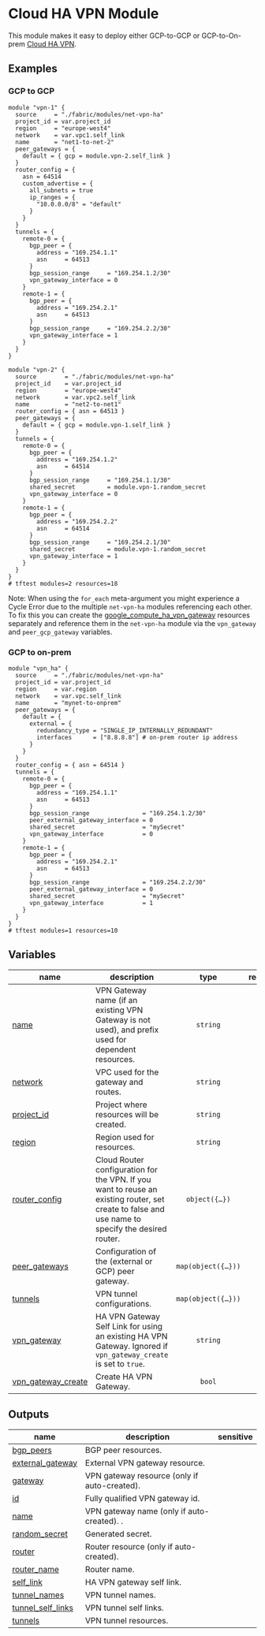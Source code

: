 # Cloud HA VPN Module

This module makes it easy to deploy either GCP-to-GCP or GCP-to-On-prem [Cloud HA VPN](https://cloud.google.com/network-connectivity/docs/vpn/concepts/overview#ha-vpn).

## Examples

### GCP to GCP

```hcl
module "vpn-1" {
  source     = "./fabric/modules/net-vpn-ha"
  project_id = var.project_id
  region     = "europe-west4"
  network    = var.vpc1.self_link
  name       = "net1-to-net-2"
  peer_gateways = {
    default = { gcp = module.vpn-2.self_link }
  }
  router_config = {
    asn = 64514
    custom_advertise = {
      all_subnets = true
      ip_ranges = {
        "10.0.0.0/8" = "default"
      }
    }
  }
  tunnels = {
    remote-0 = {
      bgp_peer = {
        address = "169.254.1.1"
        asn     = 64513
      }
      bgp_session_range     = "169.254.1.2/30"
      vpn_gateway_interface = 0
    }
    remote-1 = {
      bgp_peer = {
        address = "169.254.2.1"
        asn     = 64513
      }
      bgp_session_range     = "169.254.2.2/30"
      vpn_gateway_interface = 1
    }
  }
}

module "vpn-2" {
  source        = "./fabric/modules/net-vpn-ha"
  project_id    = var.project_id
  region        = "europe-west4"
  network       = var.vpc2.self_link
  name          = "net2-to-net1"
  router_config = { asn = 64513 }
  peer_gateways = {
    default = { gcp = module.vpn-1.self_link }
  }
  tunnels = {
    remote-0 = {
      bgp_peer = {
        address = "169.254.1.2"
        asn     = 64514
      }
      bgp_session_range     = "169.254.1.1/30"
      shared_secret         = module.vpn-1.random_secret
      vpn_gateway_interface = 0
    }
    remote-1 = {
      bgp_peer = {
        address = "169.254.2.2"
        asn     = 64514
      }
      bgp_session_range     = "169.254.2.1/30"
      shared_secret         = module.vpn-1.random_secret
      vpn_gateway_interface = 1
    }
  }
}
# tftest modules=2 resources=18
```

Note: When using the `for_each` meta-argument you might experience a Cycle Error due to the multiple `net-vpn-ha` modules referencing each other. To fix this you can create the [google_compute_ha_vpn_gateway](https://registry.terraform.io/providers/hashicorp/google/latest/docs/resources/compute_ha_vpn_gateway) resources separately and reference them in the `net-vpn-ha` module via the `vpn_gateway` and `peer_gcp_gateway` variables.

### GCP to on-prem

```hcl
module "vpn_ha" {
  source     = "./fabric/modules/net-vpn-ha"
  project_id = var.project_id
  region     = var.region
  network    = var.vpc.self_link
  name       = "mynet-to-onprem"
  peer_gateways = {
    default = {
      external = {
        redundancy_type = "SINGLE_IP_INTERNALLY_REDUNDANT"
        interfaces      = ["8.8.8.8"] # on-prem router ip address
      }
    }
  }
  router_config = { asn = 64514 }
  tunnels = {
    remote-0 = {
      bgp_peer = {
        address = "169.254.1.1"
        asn     = 64513
      }
      bgp_session_range               = "169.254.1.2/30"
      peer_external_gateway_interface = 0
      shared_secret                   = "mySecret"
      vpn_gateway_interface           = 0
    }
    remote-1 = {
      bgp_peer = {
        address = "169.254.2.1"
        asn     = 64513
      }
      bgp_session_range               = "169.254.2.2/30"
      peer_external_gateway_interface = 0
      shared_secret                   = "mySecret"
      vpn_gateway_interface           = 1
    }
  }
}
# tftest modules=1 resources=10
```
<!-- BEGIN TFDOC -->

## Variables

| name | description | type | required | default |
|---|---|:---:|:---:|:---:|
| [name](variables.tf#L17) | VPN Gateway name (if an existing VPN Gateway is not used), and prefix used for dependent resources. | <code>string</code> | ✓ |  |
| [network](variables.tf#L22) | VPC used for the gateway and routes. | <code>string</code> | ✓ |  |
| [project_id](variables.tf#L46) | Project where resources will be created. | <code>string</code> | ✓ |  |
| [region](variables.tf#L51) | Region used for resources. | <code>string</code> | ✓ |  |
| [router_config](variables.tf#L56) | Cloud Router configuration for the VPN. If you want to reuse an existing router, set create to false and use name to specify the desired router. | <code title="object&#40;&#123;&#10;  create    &#61; optional&#40;bool, true&#41;&#10;  asn       &#61; number&#10;  name      &#61; optional&#40;string&#41;&#10;  keepalive &#61; optional&#40;number&#41;&#10;  custom_advertise &#61; optional&#40;object&#40;&#123;&#10;    all_subnets &#61; bool&#10;    ip_ranges   &#61; map&#40;string&#41;&#10;  &#125;&#41;&#41;&#10;&#125;&#41;">object&#40;&#123;&#8230;&#125;&#41;</code> | ✓ |  |
| [peer_gateways](variables.tf#L27) | Configuration of the (external or GCP) peer gateway. | <code title="map&#40;object&#40;&#123;&#10;  external &#61; optional&#40;object&#40;&#123;&#10;    redundancy_type &#61; string&#10;    interfaces      &#61; list&#40;string&#41;&#10;  &#125;&#41;&#41;&#10;  gcp &#61; optional&#40;string&#41;&#10;&#125;&#41;&#41;">map&#40;object&#40;&#123;&#8230;&#125;&#41;&#41;</code> |  | <code>&#123;&#125;</code> |
| [tunnels](variables.tf#L71) | VPN tunnel configurations. | <code title="map&#40;object&#40;&#123;&#10;  bgp_peer &#61; object&#40;&#123;&#10;    address        &#61; string&#10;    asn            &#61; number&#10;    route_priority &#61; optional&#40;number, 1000&#41;&#10;    custom_advertise &#61; optional&#40;object&#40;&#123;&#10;      all_subnets          &#61; bool&#10;      all_vpc_subnets      &#61; bool&#10;      all_peer_vpc_subnets &#61; bool&#10;      ip_ranges            &#61; map&#40;string&#41;&#10;    &#125;&#41;&#41;&#10;  &#125;&#41;&#10;  bgp_session_range               &#61; string&#10;  ike_version                     &#61; optional&#40;number, 2&#41;&#10;  peer_external_gateway_interface &#61; optional&#40;number&#41;&#10;  peer_gateway                    &#61; optional&#40;string, &#34;default&#34;&#41;&#10;  router                          &#61; optional&#40;string&#41;&#10;  shared_secret                   &#61; optional&#40;string&#41;&#10;  vpn_gateway_interface           &#61; number&#10;&#125;&#41;&#41;">map&#40;object&#40;&#123;&#8230;&#125;&#41;&#41;</code> |  | <code>&#123;&#125;</code> |
| [vpn_gateway](variables.tf#L99) | HA VPN Gateway Self Link for using an existing HA VPN Gateway. Ignored if `vpn_gateway_create` is set to `true`. | <code>string</code> |  | <code>null</code> |
| [vpn_gateway_create](variables.tf#L105) | Create HA VPN Gateway. | <code>bool</code> |  | <code>true</code> |

## Outputs

| name | description | sensitive |
|---|---|:---:|
| [bgp_peers](outputs.tf#L18) | BGP peer resources. |  |
| [external_gateway](outputs.tf#L25) | External VPN gateway resource. |  |
| [gateway](outputs.tf#L30) | VPN gateway resource (only if auto-created). |  |
| [id](outputs.tf#L35) | Fully qualified VPN gateway id. |  |
| [name](outputs.tf#L42) | VPN gateway name (only if auto-created). . |  |
| [random_secret](outputs.tf#L47) | Generated secret. |  |
| [router](outputs.tf#L52) | Router resource (only if auto-created). |  |
| [router_name](outputs.tf#L57) | Router name. |  |
| [self_link](outputs.tf#L62) | HA VPN gateway self link. |  |
| [tunnel_names](outputs.tf#L67) | VPN tunnel names. |  |
| [tunnel_self_links](outputs.tf#L75) | VPN tunnel self links. |  |
| [tunnels](outputs.tf#L83) | VPN tunnel resources. |  |

<!-- END TFDOC -->

<!-- BEGIN_TF_DOCS
## Requirements

No requirements.

## Providers

| Name | Version |
|------|---------|
| <a name="provider_google"></a> [google](#provider\_google) | n/a |

## Modules

No modules.

## Resources

| Name | Type |
|------|------|
| [google_compute_ha_vpn_gateway.ha_gateway1](https://registry.terraform.io/providers/hashicorp/google/latest/docs/resources/compute_ha_vpn_gateway) | resource |
| [google_compute_ha_vpn_gateway.ha_gateway2](https://registry.terraform.io/providers/hashicorp/google/latest/docs/resources/compute_ha_vpn_gateway) | resource |
| [google_compute_router.router1](https://registry.terraform.io/providers/hashicorp/google/latest/docs/resources/compute_router) | resource |
| [google_compute_router.router2](https://registry.terraform.io/providers/hashicorp/google/latest/docs/resources/compute_router) | resource |
| [google_compute_router_interface.router1_interface1](https://registry.terraform.io/providers/hashicorp/google/latest/docs/resources/compute_router_interface) | resource |
| [google_compute_router_interface.router1_interface2](https://registry.terraform.io/providers/hashicorp/google/latest/docs/resources/compute_router_interface) | resource |
| [google_compute_router_interface.router2_interface1](https://registry.terraform.io/providers/hashicorp/google/latest/docs/resources/compute_router_interface) | resource |
| [google_compute_router_interface.router2_interface2](https://registry.terraform.io/providers/hashicorp/google/latest/docs/resources/compute_router_interface) | resource |
| [google_compute_router_peer.router1_peer1](https://registry.terraform.io/providers/hashicorp/google/latest/docs/resources/compute_router_peer) | resource |
| [google_compute_router_peer.router1_peer2](https://registry.terraform.io/providers/hashicorp/google/latest/docs/resources/compute_router_peer) | resource |
| [google_compute_router_peer.router2_peer1](https://registry.terraform.io/providers/hashicorp/google/latest/docs/resources/compute_router_peer) | resource |
| [google_compute_router_peer.router2_peer2](https://registry.terraform.io/providers/hashicorp/google/latest/docs/resources/compute_router_peer) | resource |
| [google_compute_vpn_tunnel.tunnel1](https://registry.terraform.io/providers/hashicorp/google/latest/docs/resources/compute_vpn_tunnel) | resource |
| [google_compute_vpn_tunnel.tunnel2](https://registry.terraform.io/providers/hashicorp/google/latest/docs/resources/compute_vpn_tunnel) | resource |
| [google_compute_vpn_tunnel.tunnel3](https://registry.terraform.io/providers/hashicorp/google/latest/docs/resources/compute_vpn_tunnel) | resource |
| [google_compute_vpn_tunnel.tunnel4](https://registry.terraform.io/providers/hashicorp/google/latest/docs/resources/compute_vpn_tunnel) | resource |

## Inputs

| Name | Description | Type | Default | Required |
|------|-------------|------|---------|:--------:|
| <a name="input_advertised_groups"></a> [advertised\_groups](#input\_advertised\_groups) | n/a | `string` | `"ALL_SUBNETS"` | no |
| <a name="input_advertised_mode"></a> [advertised\_mode](#input\_advertised\_mode) | n/a | `string` | `"CUSTOM"` | no |
| <a name="input_advertised_route_priority"></a> [advertised\_route\_priority](#input\_advertised\_route\_priority) | n/a | `number` | `100` | no |
| <a name="input_ha_vpn_gateway1_name"></a> [ha\_vpn\_gateway1\_name](#input\_ha\_vpn\_gateway1\_name) | n/a | `string` | `"ha-vpn-1"` | no |
| <a name="input_ha_vpn_gateway2_name"></a> [ha\_vpn\_gateway2\_name](#input\_ha\_vpn\_gateway2\_name) | n/a | `string` | `"ha-vpn-2"` | no |
| <a name="input_ha_vpn_router1_name"></a> [ha\_vpn\_router1\_name](#input\_ha\_vpn\_router1\_name) | n/a | `string` | `"ha-vpn-router1"` | no |
| <a name="input_ha_vpn_router2_name"></a> [ha\_vpn\_router2\_name](#input\_ha\_vpn\_router2\_name) | n/a | `string` | `"ha-vpn-router2"` | no |
| <a name="input_host_network_id"></a> [host\_network\_id](#input\_host\_network\_id) | Complete network Id. This is required when var.create\_network is set of false. e.g. : projects/<GCP-HOST-PROJECT-ID>/global/networks/cloudsql-easy | `string` | n/a | yes |
| <a name="input_host_project_id"></a> [host\_project\_id](#input\_host\_project\_id) | Project Id of the Host GCP Project. | `string` | n/a | yes |
| <a name="input_private_ip_address"></a> [private\_ip\_address](#input\_private\_ip\_address) | The IP address or beginning of the address range represented by this resource. | `string` | n/a | yes |
| <a name="input_private_ip_address_prefix_length"></a> [private\_ip\_address\_prefix\_length](#input\_private\_ip\_address\_prefix\_length) | The prefix length of the IP range. If not present, it means the address field is a single IP address. | `number` | n/a | yes |
| <a name="input_region"></a> [region](#input\_region) | Name of a GCP region. | `string` | n/a | yes |
| <a name="input_router1_asn"></a> [router1\_asn](#input\_router1\_asn) | n/a | `number` | `64514` | no |
| <a name="input_router1_interface1_name"></a> [router1\_interface1\_name](#input\_router1\_interface1\_name) | n/a | `string` | `"router1-interface1"` | no |
| <a name="input_router1_interface2_name"></a> [router1\_interface2\_name](#input\_router1\_interface2\_name) | n/a | `string` | `"router1-interface2"` | no |
| <a name="input_router1_peer1_name"></a> [router1\_peer1\_name](#input\_router1\_peer1\_name) | n/a | `string` | `"router1-peer1"` | no |
| <a name="input_router1_peer2_name"></a> [router1\_peer2\_name](#input\_router1\_peer2\_name) | n/a | `string` | `"router1-peer2"` | no |
| <a name="input_router2_asn"></a> [router2\_asn](#input\_router2\_asn) | n/a | `number` | `64515` | no |
| <a name="input_router2_interface1_name"></a> [router2\_interface1\_name](#input\_router2\_interface1\_name) | n/a | `string` | `"router2-interface1"` | no |
| <a name="input_router2_interface2_name"></a> [router2\_interface2\_name](#input\_router2\_interface2\_name) | n/a | `string` | `"router2-interface2"` | no |
| <a name="input_router2_peer1_name"></a> [router2\_peer1\_name](#input\_router2\_peer1\_name) | n/a | `string` | `"router2-peer1"` | no |
| <a name="input_router2_peer2_name"></a> [router2\_peer2\_name](#input\_router2\_peer2\_name) | n/a | `string` | `"router2-peer2"` | no |
| <a name="input_shared_secret_mesasge1"></a> [shared\_secret\_mesasge1](#input\_shared\_secret\_mesasge1) | n/a | `string` | `"a secret message"` | no |
| <a name="input_shared_secret_mesasge2"></a> [shared\_secret\_mesasge2](#input\_shared\_secret\_mesasge2) | n/a | `string` | `"a secret message"` | no |
| <a name="input_tunnel1_name"></a> [tunnel1\_name](#input\_tunnel1\_name) | n/a | `string` | `"ha-vpn-tunnel1"` | no |
| <a name="input_tunnel2_name"></a> [tunnel2\_name](#input\_tunnel2\_name) | n/a | `string` | `"ha-vpn-tunnel2"` | no |
| <a name="input_tunnel3_name"></a> [tunnel3\_name](#input\_tunnel3\_name) | n/a | `string` | `"ha-vpn-tunnel3"` | no |
| <a name="input_tunnel4_name"></a> [tunnel4\_name](#input\_tunnel4\_name) | n/a | `string` | `"ha-vpn-tunnel4"` | no |
| <a name="input_user_network_id"></a> [user\_network\_id](#input\_user\_network\_id) | Complete network Id. This is required when var.create\_network is set of false. e.g. : projects/<GCP-HOST-PROJECT-ID>/global/networks/cloudsql-easy | `string` | `""` | no |
| <a name="input_user_project_id"></a> [user\_project\_id](#input\_user\_project\_id) | Project Id of the User GCP Project. | `string` | n/a | yes |

## Outputs

No outputs.-->
<!-- END_TF_DOCS -->
